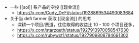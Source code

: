 - 一些 [[sol]] 系产品的空投 [[现金流]]
	- https://x.com/Cody_DeFi/status/1928869534490083684
- 关于当 defi farmer 获取 [[现金流]] 的思考
	- 深耕一个项目/赛道，往往取得的收益比 10 - 100 个项目还多，
	- https://x.com/starzqeth/status/1927913970058547630
	- https://x.com/rubywxt1/status/1927909808784691302